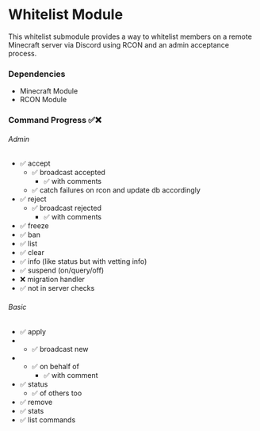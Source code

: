 # Whitelist Module

This whitelist submodule provides a way to whitelist members on a remote Minecraft server via Discord using RCON and an admin acceptance process.

### Dependencies

-   Minecraft Module
-   RCON Module

### Command Progress ✅❌

###### Admin

-   ✅ accept
    -   ✅ broadcast accepted
        -   ✅ with comments
    -   ✅ catch failures on rcon and update db accordingly
-   ✅ reject
    -   ✅ broadcast rejected
        -   ✅ with comments
-   ✅ freeze
-   ✅ ban
-   ✅ list
-   ✅ clear
-   ✅ info (like status but with vetting info)
-   ✅ suspend (on/query/off)
-   ❌ migration handler
-   ✅ not in server checks

###### Basic

-   ✅ apply
-   -   ✅ broadcast new
-   -   ✅ on behalf of
        -   ✅ with comment
-   ✅ status
    -   ✅ of others too
-   ✅ remove
-   ✅ stats
-   ✅ list commands
